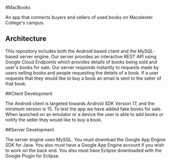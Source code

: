 #MacBooks

An app that connects buyers and sellers of used books on Macalester College's campus.

## Architecture

This repository includes both the Android based client and the MySQL-based server engine.  Our server provides an interactive REST API using Google Cloud Endpoints which provides details of books being sold and user's books for sale.  Our server responds instantly to requests made by users selling books and people requesting the details of a book.  If a user requests that they would like to buy a book an email is sent to the seller of that book.

##Client Development

The Android client is targeted towards Android SDK Version 17, and the minimum version is 15.  To test the app we have added fake books for sale.  When launched on an emulator or a device the user is able to add books or notify the seller they would like to buy a book.  

##Server Development

The server engine uses MySQL.  You must download the Google App Engine SDK for Java.  You also must have a Google App Engine account if you wish to work on the back end.  You also must have Eclipse downloaded with the Google Plugin for Eclipse.  
